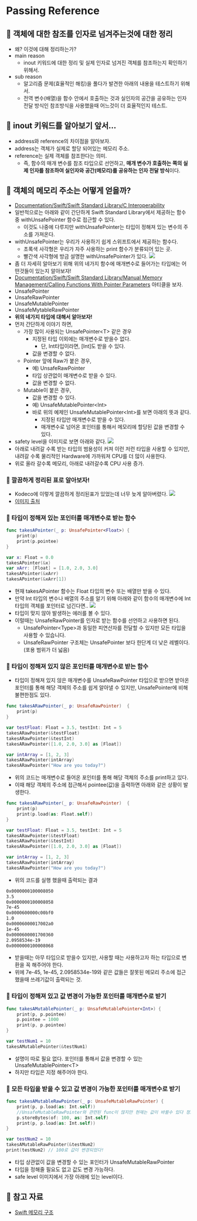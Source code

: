 # Passing Reference

## 🍎 객체에 대한 참조를 인자로 넘겨주는것에 대한 정리
- 왜? 이것에 대해 정리하는가?
- main reason
    - inout 키워드에 대한 정리 및 실제 인자로 넘겨진 객체를 참조하는지 확인하기 위해서.
- sub reason
    - 알고리즘 문제(효율적인 해킹)을 풀다가 발견한 아래의 내용을 테스트하기 위해서.
    - 전역 변수(배열)을 함수 안에서 호출하는 것과 실인자의 공간을 공유하는 인자 전달 방식인 참조방식을 사용했을때 어느것이 더 효율적인지 테스트.

## 🍎 inout 키워드를 알아보기 앞서...
- address와 reference의 차이점을 알아보자.
- address는 객체가 실제로 할당 되어있는 메모리 주소.
- reference는 실제 객체를 참조한다는 의미.
    - 즉, 함수의 매개 변수를 참조 타입으로 선언하고, **매개 변수가 호출하는 쪽의 실제 인자를 참조하여 실인자와 공간(메모리)를 공유하는 인자 전달 방식**이다.

## 🍎 객체의 메모리 주소는 어떻게 얻을까?
- [Documentation/Swift/Swift Standard Library/C Interoperability](https://developer.apple.com/documentation/swift/c-interoperability)
- 일반적으로는 아래와 같이 간단하게 Swift Standard Library에서 제공하는 함수 중 withUnsafePointer 함수로 접근할 수 있다.
    - 이것도 나중에 다루지만 withUnsafePointer는 타입이 정해져 있는 변수의 주소를 가져온다.
- withUnsafePointer는 우리가 사용하기 쉽게 스위프트에서 제공하는 함수다.
    - 초록색 사각형은 우리가 자주 사용하는 print 함수가 분류되어 있는 곳.
    - 빨간색 사각형에 방금 설명한 withUnsafePointer가 있다.
![](https://hackmd.io/_uploads/r1SJvI1wn.png)
- 좀 더 자세히 알아보기 위해 위의 네가지 함수에 매개변수로 들어가는 타입에는 어떤것들이 있는지 알아보자!
- [Documentation/Swift/Swift Standard Library/Manual Memory Management/Calling Functions With Pointer Parameters](https://developer.apple.com/documentation/swift/calling-functions-with-pointer-parameters) 아티클을 보자.
- UnsafePointer
- UnsafeRawPointer
- UnsafeMutablePointer
- UnsafeMytableRawPointer
- **위의 네가지 타입에 대해서 알아보자!**
- 먼저 간단하게 이야기 하면,
    - 가장 많이 사용되는 UnsafePointer\<T> 같은 경우
        - 지정된 타입 이외에는 매개변수로 받을수 없다.
            - 단, Int타입이라면, [Int]도 받을 수 있다.
        - 값을 변경할 수 없다.
    - Pointer 앞에 Raw가 붙은 경우,
        - 예) UnsafeRawPointer
        - 타입 상관없이 매개변수로 받을 수 있다.
        - 값을 변경할 수 없다.
    - Mutable이 붙은 경우,
        - 값을 변경할 수 있다.
        - 예) UnsafeMutablePointer\<Int>
        - 바로 위의 예제인 UnsafeMutablePointer\<Int>를 보면 아래의 뜻과 같다.
            - 지정된 타입만 매개변수로 받을 수 있다.
            - 매개변수로 넘어온 포인터를 통해서 메모리에 할당된 값을 변경할 수 있다.
- safety level을 이미지로 보면 아래와 같다.
![](https://hackmd.io/_uploads/HkDRRrgP3.png)
- 아래로 내려갈 수록 받는 타입의 범용성이 커져 이런 저런 타입을 사용할 수 있지만, 내려갈 수록 물리적인 Hardware에 가까워져 CPU를 더 많이 사용한다.
- 위로 올라 갈수록 메모리, 아래로 내려갈수록 CPU 사용 증가.

### 📖 깔끔하게 정리된 표로 알아보자!
- Kodeco에 이렇게 깔끔하게 정리된표가 있었는데 너무 늦게 알아버렸다.
![](https://hackmd.io/_uploads/Hku9yI7Ph.png)
- [이미지 출처](https://www.kodeco.com/7181017-unsafe-swift-using-pointers-and-interacting-with-c)

### 📖 타입이 정해져 있는 포인터를 매개변수로 받는 함수
```swift
func takesAPointer(_ p: UnsafePointer<Float>) {
    print(p)
    print(p.pointee)
}

var x: Float = 0.0
takesAPointer(&x)
var xArr: [Float] = [1.0, 2.0, 3.0]
takesAPointer(&xArr)
takesAPointer(&xArr[1])
```
- 현재 takesAPointer 함수는 Float 타입의 변수 또는 배열만 받을 수 있다.
- 만약 Int 타입의 변수나 배열의 주소를 알기 위해 아래와 같이 함수의 매개변수에 Int타입의 객체를 포인터로 넘긴다면..
![](https://hackmd.io/_uploads/rJf7ftTLn.png)
- 타입이 맞지 않아 발생하는 에러를 볼 수 있다.
- 이럴때는 UnsafeRawPointer를 인자로 받는 함수를 선언하고 사용하면 된다.
    - UnsafePointer\<Type>과 동일한 피연산자를 전달할 수 있지만 모든 타입을 사용할 수 있습니다.
    - UnsafeRawPointer 구조체는 UnsafePointer 보다 한단계 더 낮은 레벨이다.(포용 범위가 더 넓음)

### 📖 타입이 정해져 있지 않은 포인터를 매개변수로 받는 함수
- 타입이 정해져 있지 않은 매개변수를 UnsafeRawPointer 타입으로 받으면 받아온 포인터를 통해 해당 객체의 주소를 쉽게 알아낼 수 있지만, UnsafePointer에 비해 불편한점도 있다.
```swift
func takesARawPointer(_ p: UnsafeRawPointer)  {
    print(p)
}

var testFloat: Float = 3.5, testInt: Int = 5
takesARawPointer(&testFloat)
takesARawPointer(&testInt)
takesARawPointer([1.0, 2.0, 3.0] as [Float])

var intArray = [1, 2, 3]
takesARawPointer(intArray)
takesARawPointer("How are you today?")
```
- 위의 코드는 매개변수로 들어온 포인터를 통해 해당 객체의 주소를 print하고 있다.
- 이때 해당 객체의 주소에 접근해서 pointee(값)을 출력하면 아래와 같은 상황이 발생한다.
```swift
func takesARawPointer(_ p: UnsafeRawPointer)  {
    print(p)
    print(p.load(as: Float.self))
}

var testFloat: Float = 3.5, testInt: Int = 5
takesARawPointer(&testFloat)
takesARawPointer(&testInt)
takesARawPointer([1.0, 2.0, 3.0] as [Float])

var intArray = [1, 2, 3]
takesARawPointer(intArray)
takesARawPointer("How are you today?")
```
- 위의 코드를 실행 했을때 출력되는 결과
```bash
0x0000000100008050
3.5
0x0000000100008058
7e-45
0x0000600000c00bf0
1.0
0x00006000017002a0
1e-45
0x0000600001700360
2.0958534e-19
0x0000000100008068
```
- 받을때는 아무 타입으로 받을수 있지만, 사용할 때는 사용하고자 하는 타입으로 변환을 꼭 해주어야 한다.
- 위에 7e-45, 1e-45, 2.0958534e-19와 같은 값들은 잘못된 메모리 주소에 접근 했을때 쓰레기값이 출력되는 것.

### 📖 타입이 정해져 있고 값 변경이 가능한 포인터를 매개변수로 받기
```swift
func takesAMutablePointer(_ p: UnsafeMutablePointer<Int>) {
    print(p, p.pointee)
    p.pointee = 1000
    print(p, p.pointee)
}

var testNum1 = 10
takesAMutablePointer(&testNum1)
```
- 설명이 따로 필요 없다. 포인터를 통해서 값을 변경할 수 있는 UnsafeMutablePointer\<T>
- 하지만 타입은 지정 해주어야 한다.

### 📖 모든 타입을 받을 수 있고 값 변경이 가능한 포인터를 매개변수로 받기
```swift
func takesAMutableRawPointer(_ p: UnsafeMutableRawPointer) {
    print(p, p.load(as: Int.self))
    //UnsafeMutableRawPointer와 관련된 func이 많지만 현재는 값이 바뀔수 있다 정도만 파악하고 넘어가자!
    p.storeBytes(of: 100, as: Int.self)
    print(p, p.load(as: Int.self))
}

var testNum2 = 10
takesAMutableRawPointer(&testNum2)
print(testNum2) // 100로 값이 변경되었다!
```
- 타입 상관없이 값을 변경할 수 있는 포인터가 UnsafeMutableRawPointer
- 타입을 정해줄 필요도 없고 값도 변경 가능하다.
- safe level 이미지에서 가장 아래에 있는 level이다.

## 🍎 참고 자료
- [Swift 메모리 구조](https://stevenpcurtis.medium.com/memorylayout-in-swift-c4e70bb32e3f)
